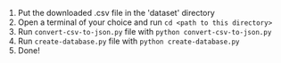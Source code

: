 1. Put the downloaded .csv file in the 'dataset' directory
2. Open a terminal of your choice and run `cd <path to this directory>`
2. Run `convert-csv-to-json.py` file with `python convert-csv-to-json.py`
3. Run `create-database.py` file with `python create-database.py`
4. Done!
